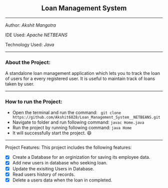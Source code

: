 <h2 align="center"> Loan Management System </h2>

------------------------------------------------

Author: _Akshit Mangotra_

IDE Used: _Apache NETBEANS_

Technology Used: _Java_

-------------------------------------------------

### About the Project:

A standalone loan management application which lets you to track the loan of users for a every registered user. 
It is useful to maintain track of loans taken by user.

--------------------------------------------------

### How to run the Project:

* Open the terminal and run the command: ` git clone https://github.com/Akshit6828/Loan_Management_System__NETBEANS.git`
* Navigate to folder and run following command: `javac Home.java`
* Run the project by running following command: `java Home`
* It will successfully start the project. 😄

---------------------------------------------------

Project Features:
This project includes the following features:

- [x] Create a Database for an orginization for saving its employee data.
- [x] Add new users in database who seeking loan.
- [x] Update the exisiting Users in Database.
- [x] Read users history of records.
- [x] Delete a users data when the loan in completed.  
